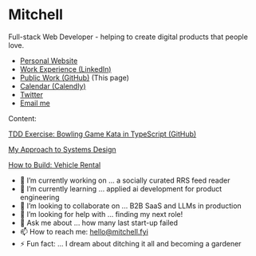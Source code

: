 # Mitchell

Full-stack Web Developer - helping to create digital products that people love.

- [Personal Website](https://mitchell.fyi/)
- [Work Experience (LinkedIn)](https://work.mitchell.fyi)
- [Public Work (GitHub)](https://code.mitchell.fyi) (This page)
- [Calendar (Calendly)](https://calendar.mitchell.fyi)
- [Twitter](https://twitter.mitchell.fyi/)
- [Email me](mailto:hello@mitchell.fyi)

Content:

[TDD Exercise: Bowling Game Kata in TypeScript (GitHub)](https://tdd-bowling-kata.mitchell.fyi)

[My Approach to Systems Design](https://www.notion.so/My-Approach-to-Systems-Design-7905716aaf20402d911029f322d19b69)

[How to Build: Vehicle Rental](https://www.notion.so/How-to-Build-Vehicle-Rental-9d0c5086fc2547058f43fa626e1abd59)

- 🔭 I’m currently working on ... a socially curated RRS feed reader
- 🌱 I’m currently learning ... applied ai development for product engineering
- 👯 I’m looking to collaborate on ... B2B SaaS and LLMs in production
- 🤔 I’m looking for help with ... finding my next role!
- 💬 Ask me about ... how many last start-up failed
- 📫 How to reach me: hello@mitchell.fyi
- ⚡ Fun fact: ... I dream about ditching it all and becoming a gardener

